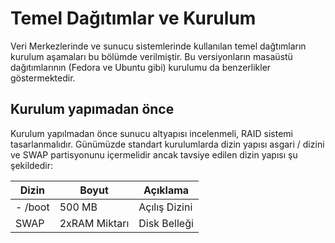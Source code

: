 # Temel Dağıtımlar ve Kurulum

Veri Merkezlerinde ve sunucu sistemlerinde kullanılan temel dağtımların kurulum aşamaları bu bölümde verilmiştir. Bu versiyonların masaüstü dağıtımlarının (Fedora ve Ubuntu gibi) kurulumu da benzerlikler göstermektedir.


## Kurulum yapımadan önce

Kurulum yapılmadan önce sunucu altyapısı incelenmeli, RAID sistemi tasarlanmalıdır. Günümüzde standart kurulumlarda dizin yapısı asgari / dizini ve SWAP partisyonunu içermelidir ancak tavsiye edilen dizin yapısı şu şekildedir:

|Dizin | Boyut | Açıklama|
|-- | -- | -- |
|- /boot | 500 MB | Açılış Dizini |
| SWAP | 2xRAM Miktarı | Disk Belleği |

